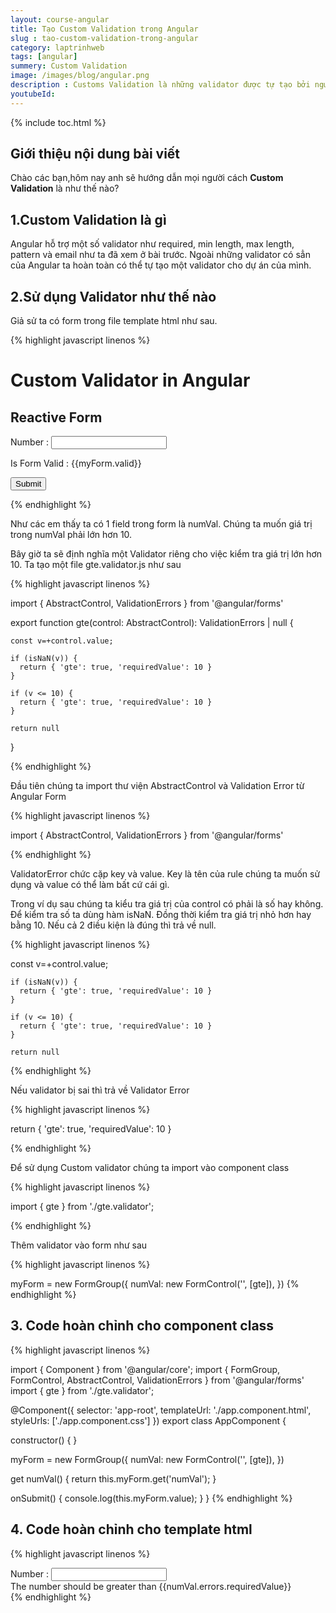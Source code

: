 ```yaml
---
layout: course-angular
title: Tạo Custom Validation trong Angular 
slug : tao-custom-validation-trong-angular
category: laptrinhweb
tags: [angular]
summery: Custom Validation   
image: /images/blog/angular.png
description : Customs Validation là những validator được tự tạo bởi người dùng được sử dụng cho các dự án Angular ngoài những validator được hỗ trợ có sẵn trong Angular như required, minlength, maxlength, pattern và email. Bài viết dưới đây sẽ hướng dẫn bạn cách sử dụng Custom Validator trong Angular như thế nào cho hiệu quả, và cách thực hiện code hoàn chỉnh cho component class và template html trong Angular. Mỗi phần của bài viết kèm theo những ví dụ minh hoạ cú pháp thực hiện từng bước của custom validation vào dự án Angular.
youtubeId: 
---
```


{% include toc.html %}

## **Giới thiệu nội dung bài viết**

Chào các bạn,hôm nay anh sẽ hướng dẫn mọi người cách <b>Custom Validation</b> là như thế nào?

## **1.Custom Validation là gì**

Angular hỗ trợ một số validator như required, min length, max length, pattern và email như ta đã xem ở bài trước. Ngoài những validator có sẳn của Angular ta hoàn toàn có thể tự tạo một validator cho dự án của mình.


## **2.Sử dụng Validator như thế nào**

Giả sử ta có form trong file template html như sau.

{% highlight javascript linenos %}

<h1>Custom Validator in Angular</h1>
 
<h2>Reactive Form</h2>
 
<form [formGroup]="myForm" (ngSubmit)="onSubmit()" novalidate>
 
  <div>
    <label for="numVal">Number :</label>
    <input type="text" id="numVal" name="numVal" formControlName="numVal">
  </div>
 
  <p>Is Form Valid : {{myForm.valid}} </p>
 
  <p>
    <button type="submit" [disabled]="!myForm.valid">Submit</button>
  </p>
 
</form>

{% endhighlight %} 

Như các em thấy ta có 1 field trong form là numVal. Chúng ta muốn giá trị trong numVal phải lớn hơn 10.

Bây giờ ta sẽ định nghĩa một Validator riêng cho việc kiểm tra giá trị lớn hơn 10. Ta tạo một file gte.validator.js như sau

{% highlight javascript linenos %}

import { AbstractControl, ValidationErrors } from '@angular/forms'
 
export function gte(control: AbstractControl): ValidationErrors | null {
 
    const v=+control.value;
 
    if (isNaN(v)) {
      return { 'gte': true, 'requiredValue': 10 }
    }      
 
    if (v <= 10) {
      return { 'gte': true, 'requiredValue': 10 }
    } 
 
    return null
 
}

{% endhighlight %} 

Đầu tiên chúng ta import thư viện AbstractControl và Validation Error từ Angular Form

{% highlight javascript linenos %}

import { AbstractControl, ValidationErrors } from '@angular/forms'

{% endhighlight %} 

ValidatorError chức cặp key và value. Key là tên của rule chúng ta muốn sử dụng và value có thể làm bất cứ cái gì.

Trong ví dụ sau chúng ta kiểu tra giá trị của control có phải là số hay không. Để kiểm tra số ta dùng hàm isNaN. Đồng thời kiểm tra giá trị nhỏ hơn hay bằng 10. Nếu cả 2 điều kiện là đúng thì trả về null.

{% highlight javascript linenos %}

const v=+control.value;
 
    if (isNaN(v)) {
      return { 'gte': true, 'requiredValue': 10 }
    }      
 
    if (v <= 10) {
      return { 'gte': true, 'requiredValue': 10 }
    } 
 
    return null
{% endhighlight %} 

Nếu validator bị sai thì trả về Validator Error

{% highlight javascript linenos %}

return { 'gte': true, 'requiredValue': 10 }

{% endhighlight %}

Để sử dụng Custom validator chúng ta import vào component class

{% highlight javascript linenos %}

import { gte } from './gte.validator';

{% endhighlight %}

Thêm validator vào form như sau


{% highlight javascript linenos %}

 myForm = new FormGroup({
    numVal: new FormControl('', [gte]),
  })
{% endhighlight %}

## **3. Code hoàn chỉnh cho component class**

{% highlight javascript linenos %}

import { Component } from '@angular/core';
import { FormGroup, FormControl, AbstractControl, ValidationErrors } from '@angular/forms'
import { gte } from './gte.validator';
 
@Component({
  selector: 'app-root',
  templateUrl: './app.component.html',
  styleUrls: ['./app.component.css']
})
export class AppComponent {
 
  constructor() {
  }
 
  myForm = new FormGroup({
    numVal: new FormControl('', [gte]),
  })
 
  get numVal() {
    return this.myForm.get('numVal');
  }
 
  onSubmit() {
    console.log(this.myForm.value);
  }
}
{% endhighlight %}

## **4. Code hoàn chỉnh cho template html**

{% highlight javascript linenos %}

 <div>
    <label for="numVal">Number :</label>
    <input type="text" id="numVal" name="numVal" formControlName="numVal">
    <div *ngIf="!numVal.valid && (numVal.dirty ||numVal.touched)">
      <div *ngIf="numVal.errors.gte">
        The number should be greater than {{numVal.errors.requiredValue}}
      </div>
    </div>
 
  </div>
{% endhighlight %}


